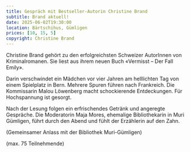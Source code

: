 ```yaml
---
title: Gespräch mit Bestseller-Autorin Christine Brand
subtitle: Brand aktuell!
date: 2025-06-02T19:30:00
location: Bärtschihus, Gümligen
prices: [10, 15, 5]
copyright: Christine Brand
---
```


Christine Brand gehört zu den erfolgreichsten Schweizer AutorInnen von Kriminalromanen. Sie liest aus ihrem neuen Buch «Vermisst – Der Fall Emily».

Darin verschwindet ein Mädchen vor vier Jahren am helllichten Tag von einem Spielplatz in Bern. Mehrere Spuren führen nach Frankreich. Die Kommissarin Malou Löwenberg macht schockierende Entdeckungen. Für Hochspannung ist gesorgt.

Nach der Lesung folgen ein erfrischendes Getränk und angeregte Gespräche. Die Moderatorin Maja Mores, ehemalige Bibliothekarin in Muri Gümligen, führt durch den Abend und fühlt der Erzählerin auf den Zahn.

(Gemeinsamer Anlass mit der Bibliothek Muri-Gümligen)

(max. 75 Teilnehmende)
